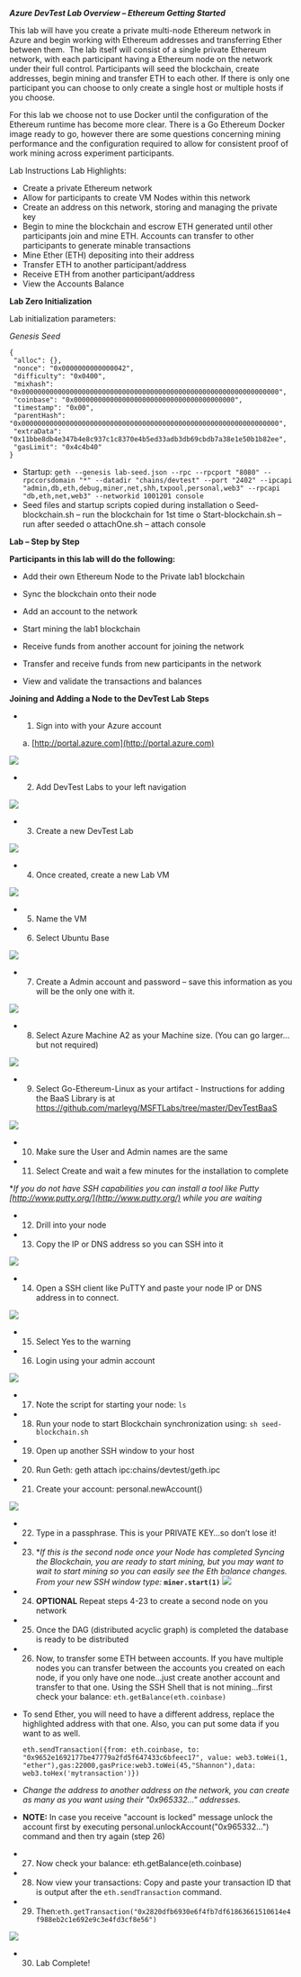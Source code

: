 ***Azure DevTest Lab Overview – Ethereum Getting Started***

This lab will have you create a private multi-node Ethereum network in Azure and begin working with Ethereum addresses and transferring Ether between them.  The lab itself will consist of a single private Ethereum network, with each participant having a Ethereum node on the network under their full control. Participants will seed the blockchain, create addresses, begin mining and transfer ETH to each other. If there is only one participant you can choose to only create a single host or multiple hosts if you choose.

For this lab we choose not to use Docker until the configuration of the Ethereum runtime has become more clear. There is a Go Ethereum Docker image ready to go, however there are some questions concerning mining performance and the configuration required to allow for consistent proof of work mining across experiment participants.

Lab Instructions
Lab Highlights:
* Create a private Ethereum network
* Allow for participants to create VM Nodes within this network
* Create an address on this network, storing and managing the private key 
* Begin to mine the blockchain and escrow ETH generated until other participants join and mine ETH. Accounts can transfer to other participants to generate minable transactions
* Mine Ether (ETH) depositing into their address
* Transfer ETH to another participant/address
* Receive ETH from another participant/address
* View the Accounts Balance 

**Lab Zero Initialization**

Lab initialization parameters:

*Genesis Seed*

    {
     "alloc": {},
     "nonce": "0x0000000000000042",
     "difficulty": "0x0400",
     "mixhash": "0x0000000000000000000000000000000000000000000000000000000000000000",
     "coinbase": "0x0000000000000000000000000000000000000000",
     "timestamp": "0x00",
     "parentHash": "0x0000000000000000000000000000000000000000000000000000000000000000",
     "extraData": "0x11bbe8db4e347b4e8c937c1c8370e4b5ed33adb3db69cbdb7a38e1e50b1b82ee",
     "gasLimit": "0x4c4b40"
    }
* Startup: `geth --genesis lab-seed.json --rpc --rpcport "8080" --rpccorsdomain "*" --datadir "chains/devtest" --port "2402" --ipcapi "admin,db,eth,debug,miner,net,shh,txpool,personal,web3" --rpcapi "db,eth,net,web3" --networkid 1001201 console`
* Seed files and startup scripts copied during installation
o Seed-blockchain.sh – run the blockchain for 1st time
o Start-blockchain.sh – run after seeded
o attachOne.sh – attach console

**Lab – Step by Step**

**Participants in this lab will do the following:**
- Add their own Ethereum Node to the Private lab1 blockchain

- Sync the blockchain onto their node

- Add an account to the network

- Start mining the lab1 blockchain

- Receive funds from another account for joining the network

- Transfer and receive funds from new participants in the network

- View and validate the transactions and balances

**Joining and Adding a Node to the DevTest Lab Steps**


- 1. Sign into with your Azure account

	a. [http://portal.azure.com](http://portal.azure.com)

![](assets/mainPortal.png)



- 2. Add DevTest Labs to your left navigation

![](assets/addDevTestLabs.png)


- 3. Create a new DevTest Lab

![](assets/newDevTestLab.png)


- 4. Once created, create a new Lab VM

![](assets/newVM.png)

- 5. Name the VM 
- 6. Select Ubuntu Base

![](assets/vmType.png)



- 7. Create a Admin account and password – save this information as you will be the only one with it.

![](assets/vmUser.png)



- 8. Select Azure Machine A2 as your Machine size. (You can go larger…but not required)

![](assets/vmSize.png)



- 9. Select Go-Ethereum-Linux as your artifact - Instructions for adding the BaaS Library is at <https://github.com/marleyg/MSFTLabs/tree/master/DevTestBaaS>

![](assets/vmArtifacts.png)



- 10. Make sure the User and Admin names are the same



- 11. Select Create and wait a few minutes for the installation to complete

**If you do not have SSH capabilities you can install a tool like Putty [http://www.putty.org/](http://www.putty.org/) while you are waiting*



- 12. Drill into your node
- 13. Copy the IP or DNS address so you can SSH into it

![](assets/vmIP1.png)

- 14. Open a SSH client like PuTTY and paste your node IP or DNS address in to connect.

![](assets/puttyIp.png)

- 15. Select Yes to the warning 
- 16. Login using your admin account

![](assets/puttyLs.png)

- 17. Note the script for starting your node: `ls`
- 18. Run your node to start Blockchain synchronization using: `sh seed-blockchain.sh`
- 19. Open up another SSH window to your host
- 20. Run Geth: geth attach ipc:chains/devtest/geth.ipc
- 21. Create your account: personal.newAccount()

![](assets/personal.newAccount.png)

- 22. Type in a passphrase. This is your PRIVATE KEY…so don’t lose it!
- 23. **If this is the second node once your Node has completed Syncing the Blockchain, you are ready to start mining, but you may want to wait to start mining so you can easily see the Eth balance changes. From your new SSH window type:* **`miner.start(1)`**
![](assets/miner.Start().png)
- 24. **OPTIONAL** Repeat steps 4-23 to create a second node on you network
- 25. Once the DAG (distributed acyclic graph) is completed the database is ready to be distributed
- 26. Now, to transfer some ETH between accounts. If you have multiple nodes you can transfer between the accounts you created on each node, if you only have one node…just create another account and transfer to that one. Using the SSH Shell that is not mining…first check your balance:
`eth.getBalance(eth.coinbase)`
- To send Ether, you will need to have a different address, replace the highlighted address with that one. Also, you can put some data if you want to as well.
    
    `eth.sendTransaction({from: eth.coinbase, to: "0x9652e1692177be47779a2fd5f647433c6bfeec17", value: web3.toWei(1, "ether"),gas:22000,gasPrice:web3.toWei(45,"Shannon"),data: web3.toHex('mytransaction')})`
    
- *Change the address to another address on the network, you can create as many as you want using their "0x965332..." addresses.*
- **NOTE:** In case you receive "account is locked" message unlock the account first by executing personal.unlockAccount("0x965332...") command and then try again (step 26)
- 27. Now check your balance: eth.getBalance(eth.coinbase)
- 28. Now view your transactions: Copy and paste your transaction ID that is output after the `eth.sendTransaction` command.
- 29. Then:`eth.getTransaction("0x2820dfb6930e6f4fb7df61863661510614e4f988eb2c1e692e9c3e4fd3cf8e56")`

![](assets/trasactiondetails.png)

- 30. Lab Complete!

